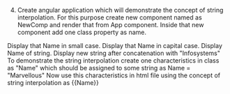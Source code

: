 4. Create angular application which will demonstrate the concept of string interpolation. For this purpose create new component named as NewComp and render that from App component. Inside that new component add one class property as name.

Display that Name in small case.
Display that Name in capital case.
Display Name of string.
Display new string after concatenation with "Infosystems"
To demonstrate the string interpolation create one characteristics in class as "Name" which should be assigned to some string as
Name = "Marvellous"
Now use this characteristics in html file using the concept of string interpolation as {{Name}}
